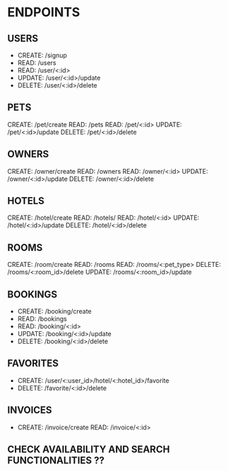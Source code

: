 # ENDPOINTS

## USERS

- CREATE: /signup
- READ: /users
- READ: /user/<:id>
- UPDATE: /user/<:id>/update
- DELETE: /user/<:id>/delete

## PETS

CREATE: /pet/create
READ: /pets
READ: /pet/<:id>
UPDATE: /pet/<:id>/update
DELETE: /pet/<:id>/delete

## OWNERS

CREATE: /owner/create
READ: /owners
READ: /owner/<:id>
UPDATE: /owner/<:id>/update
DELETE: /owner/<:id>/delete

## HOTELS

CREATE: /hotel/create
READ: /hotels/
READ: /hotel/<:id>
UPDATE: /hotel/<:id>/update
DELETE: /hotel/<:id>/delete

## ROOMS

CREATE: /room/create
READ: /rooms
READ: /rooms/<:pet_type>
DELETE: /rooms/<:room_id>/delete
UPDATE: /rooms/<:room_id>/update

<!-- not sure about keeping update room if we can do it from hotel -->

## BOOKINGS

- CREATE: /booking/create
- READ: /bookings
- READ: /booking/<:id>
- UPDATE: /booking/<:id>/update
- DELETE: /booking/<:id>/delete

## FAVORITES

- CREATE: /user/<:user_id>/hotel/<:hotel_id>/favorite
- DELETE: /favorite/<:id>/delete

## INVOICES

- CREATE: /invoice/create
  READ: /invoice/<:id>

## CHECK AVAILABILITY AND SEARCH FUNCTIONALITIES ??
